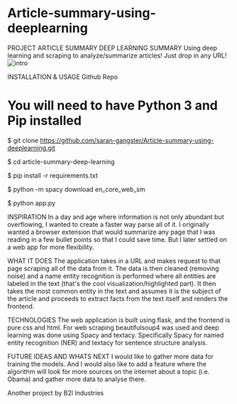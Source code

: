 # Article-summary-using-deeplearning
PROJECT
ARTICLE SUMMARY DEEP LEARNING
SUMMARY
Using deep learning and scraping to analyze/summarize articles! Just drop in any URL!
![intro](https://ianramzy.com/res/projects/article-summary-deep-learning/article-summary-deep-learning1.png)


    
INSTALLATION & USAGE
Github Repo
# You will need to have Python 3 and Pip installed

$ git clone https://github.com/saran-gangster/Article-summary-using-deeplearning.git

$ cd article-summary-deep-learning

$ pip install -r requirements.txt

$ python -m spacy download en_core_web_sm

$ python app.py

INSPIRATION
In a day and age where information is not only abundant but overflowing, I wanted to create a faster way parse all of it. I originally wanted a browser extension that would summarize any page that I was reading in a few bullet points so that I could save time. But I later settled on a web app for more flexibility.

WHAT IT DOES
The application takes in a URL and makes request to that page scraping all of the data from it. The data is then cleaned (removing noise) and a name entity recognition is performed where all entities are labeled in the text (that's the cool visualization/highlighted part). It then takes the most common entity in the text and assumes it is the subject of the article and proceeds to extract facts from the text itself and renders the frontend.

TECHNOLOGIES
The web application is built using flask, and the frontend is pure css and html. For web scraping beautifulsoup4 was used and deep learning was done using Spacy and textacy. Specifically Spacy for named entity recognition (NER) and textacy for sentence structure analysis.

FUTURE IDEAS AND WHATS NEXT
I would like to gather more data for training the models. And I would also like to add a feature where the algorithm will look for more sources on the internet about a topic (i.e. Obama) and gather more data to analyse there.

Another project by B2l Industries
